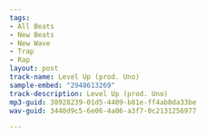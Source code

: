 ```yaml
---
tags:
- All Beats
- New Beats
- New Wave
- Trap
- Rap
layout: post
track-name: Level Up (prod. Uno)
sample-embed: "2948613269"
track-description: Level Up (prod. Uno)
mp3-guid: 38928239-01d5-4409-b81e-ff4ab0da33be
wav-guid: 3440d9c5-6e06-4a06-a3f7-0c2131256977

---
```

